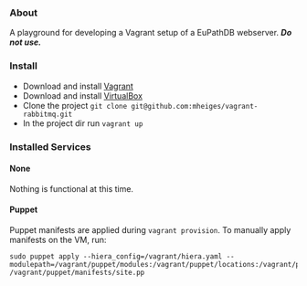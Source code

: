 
### About

A playground for developing a Vagrant setup of a EuPathDB webserver. **_Do not use._**

### Install

* Download and install [Vagrant](https://www.vagrantup.com/downloads.html)
* Download and install  [VirtualBox](https://www.virtualbox.org/wiki/Downloads)
* Clone the project ```git clone git@github.com:mheiges/vagrant-rabbitmq.git```
* In the project dir run ```vagrant up```

### Installed Services

#### None

Nothing is functional at this time.

#### Puppet

Puppet manifests are applied during `vagrant provision`. To manually apply manifests on the VM, run:

    sudo puppet apply --hiera_config=/vagrant/hiera.yaml --modulepath=/vagrant/puppet/modules:/vagrant/puppet/locations:/vagrant/puppet/projects  /vagrant/puppet/manifests/site.pp
    
